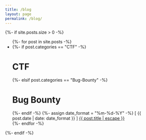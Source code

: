 ```yaml
---
title: /blog
layout: page
permalink: /blog/
---
```


{%- if site.posts.size > 0 -%}
  <ul>
    {%- for post in site.posts -%}
      <li>
        {%- if post.categories == "CTF" -%}
          <h1> CTF </h1>
        {%- elsif post.categories == "Bug-Bounty" -%}
          <h1> Bug Bounty </h1>
        {%- endif -%}
        {%- assign date_format = "%m-%d-%Y" -%}
        [ {{ post.date | date: date_format }} ] <a href="{{ post.url | relative_url }}">{{ post.title | escape }}</a>
      </li>
    {%- endfor -%}
  </ul>
{%- endif -%}
